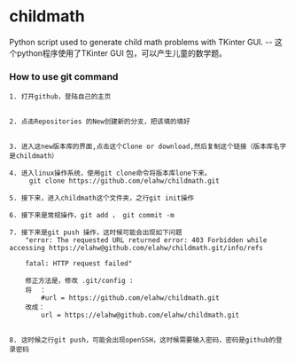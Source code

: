 # childmath
Python script used to generate child math problems with TKinter GUI. -- 这个python程序使用了TKinter GUI 包，可以产生儿童的数学题。

### How to use git command 

	1. 打开github，登陆自己的主页


	2. 点击Repositories 的New创建新的分支，把该填的填好


	3. 进入这new版本库的界面,点击这个Clone or download,然后复制这个链接（版本库名字是childmath）

	4. 进入linux操作系统，使用git clone命令将版本库lone下来。
         git clone https://github.com/elahw/childmath.git

	5. 接下来，进入childmath这个文件夹，之行git init操作

	6. 接下来是常规操作，git add ， git commit -m 
    
	7. 接下来是git push 操作，这时候可能会出现如下问题
        "error: The requested URL returned error: 403 Forbidden while accessing https://elahw@github.com/elahw/childmath.git/info/refs

        fatal: HTTP request failed"

        修正方法是，修改 .git/config :
        将  ：
        	#url = https://github.com/elahw/childmath.git
        改成：
	        url = https://elahw@github.com/elahw/childmath.git


    8. 这时候之行git push，可能会出现openSSH，这时候需要输入密码，密码是github的登录密码

